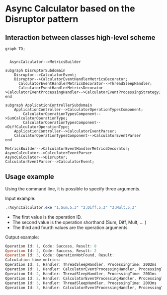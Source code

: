 # Async Calculator based on the Disruptor pattern

## Interaction between classes high-level scheme

```mermaid
graph TD;


  AsyncCalculator-->MetricsBuilder

subgraph DisruptorSubdomain
    Disruptor-->CalculatorEvent;
    Disruptor-->CalculatorEventHandlerMetricsDecorator;
      CalculatorEventHandlerMetricsDecorator-->ThreadSleepHandler;
      CalculatorEventHandlerMetricsDecorator-->CalculatorEventProcessingHandler-->CalculatorEventProcessingStrategy;
end

subgraph ApplicationControllerSubdomain
    ApplicationController-->CalculatorOperationTypesComponent;
        CalculatorOperationTypesComponent-->SumCalculatorOperationType;
        CalculatorOperationTypesComponent-->DiffCalculatorOperationType;
    ApplicationController-->CalculatorEventParser;
    CalculatorOperationTypesComponent-->CalculatorEventParser
end

MetricsBuilder-->CalculatorEventHandlerMetricsDecorator;
AsyncCalculator-->CalculatorEventParser
AsyncCalculator-->Disruptor;
CalculatorEventParser-->CalculatorEvent;
```

## Usage example
Using the command line, it is possible to specify three arguments.

Input example:
```PowerShell
./AsyncCalculator.exe "1,Sum,5,3" "2,Diff,5,3" "3,Mult,5,3"
```
- The first value is the operation ID.
- The second value is the operation shorthand (Sum, Diff, Mult, … )
- The third and fourth values are the operation arguments.

Output example:
```PowerShell
Operation Id: 1, Code: Success, Result: 8
Operation Id: 2, Code: Success, Result: 2
Operation Id: 3, Code: OperationNotFound, Result:
Calculation time metrics:
Operation Id: 1, Handler: ThreadSleepHandler, ProcessingTime: 2002ms
Operation Id: 1, Handler: CalculatorEventProcessingHandler, ProcessingTime: 8ms
Operation Id: 2, Handler: ThreadSleepHandler, ProcessingTime: 2001ms
Operation Id: 2, Handler: CalculatorEventProcessingHandler, ProcessingTime: 1ms
Operation Id: 3, Handler: ThreadSleepHandler, ProcessingTime: 2003ms
Operation Id: 3, Handler: CalculatorEventProcessingHandler, ProcessingTime: 0ms
```


